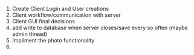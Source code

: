 1. Create Client Login and User creations
2. Client workflow/communication with server
3. Client GUI final decisions
4. add write to database when server closes/save every so often (maybe admin thread)
5. Impliment the photo functionality
6. 
